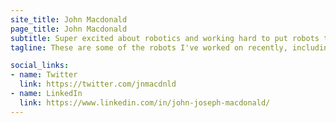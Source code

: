 ```yaml
---
site_title: John Macdonald
page_title: John Macdonald
subtitle: Super excited about robotics and working hard to put robots to work for people.
tagline: These are some of the robots I've worked on recently, including some pictures and videos. Hope you enjoy!

social_links:
- name: Twitter
  link: https://twitter.com/jnmacdnld
- name: LinkedIn
  link: https://www.linkedin.com/in/john-joseph-macdonald/
---
```

